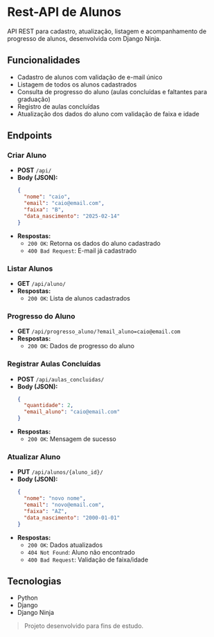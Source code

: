 # Rest-API de Alunos

API REST para cadastro, atualização, listagem e acompanhamento de progresso de alunos, desenvolvida com Django Ninja.

## Funcionalidades

- Cadastro de alunos com validação de e-mail único
- Listagem de todos os alunos cadastrados
- Consulta de progresso do aluno (aulas concluídas e faltantes para graduação)
- Registro de aulas concluídas
- Atualização dos dados do aluno com validação de faixa e idade

## Endpoints

### Criar Aluno

- **POST** `/api/`
- **Body (JSON):**
  ```json
  {
    "nome": "caio",
    "email": "caio@email.com",
    "faixa": "B",
    "data_nascimento": "2025-02-14"
  }
  ```
- **Respostas:**
  - `200 OK`: Retorna os dados do aluno cadastrado
  - `400 Bad Request`: E-mail já cadastrado

### Listar Alunos

- **GET** `/api/aluno/`
- **Respostas:**
  - `200 OK`: Lista de alunos cadastrados

### Progresso do Aluno

- **GET** `/api/progresso_aluno/?email_aluno=caio@email.com`
- **Respostas:**
  - `200 OK`: Dados de progresso do aluno

### Registrar Aulas Concluídas

- **POST** `/api/aulas_concluidas/`
- **Body (JSON):**
  ```json
  {
    "quantidade": 2,
    "email_aluno": "caio@email.com"
  }
  ```
- **Respostas:**
  - `200 OK`: Mensagem de sucesso

### Atualizar Aluno

- **PUT** `/api/alunos/{aluno_id}/`
- **Body (JSON):**
  ```json
  {
    "nome": "novo nome",
    "email": "novo@email.com",
    "faixa": "AZ",
    "data_nascimento": "2000-01-01"
  }
  ```
- **Respostas:**
  - `200 OK`: Dados atualizados
  - `404 Not Found`: Aluno não encontrado
  - `400 Bad Request`: Validação de faixa/idade

## Tecnologias

- Python
- Django
- Django Ninja

> Projeto desenvolvido para fins de estudo.
